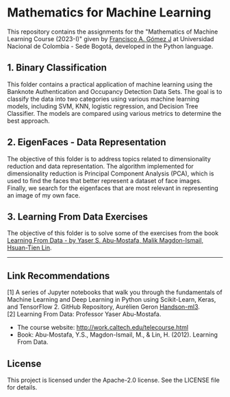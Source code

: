 # Mathematics for Machine Learning

This repository contains the assignments for the "Mathematics of Machine Learning Course (2023-I)" given by [Francisco A. Gómez J](https://sites.google.com/site/fagomezj/home?authuser=0) at Universidad Nacional de Colombia - Sede Bogotá, developed in the Python language.

## 1. Binary Classification
This folder contains a practical application of machine learning using the Banknote Authentication and Occupancy Detection Data Sets. The goal is to classify the data into two categories using various machine learning models, including SVM, KNN, logistic regression, and Decision Tree Classifier. The models are compared using various metrics to determine the best approach.

## 2. EigenFaces - Data Representation

The objective of this folder is to address topics related to dimensionality reduction and data representation. The algorithm implemented for dimensionality reduction is Principal Component Analysis (PCA), which is used to find the faces that better represent a dataset of face images. Finally, we search for the eigenfaces that are most relevant in representing an image of my own face.

## 3. Learning From Data Exercises

The objective of this folder is to solve some of the exercises from the book [Learning From Data - by Yaser S. Abu-Mostafa, Malik Magdon-Ismail, Hsuan-Tien Lin](https://www.amazon.com/Learning-Data-Yaser-S-Abu-Mostafa/dp/1600490069).

---

## Link Recommendations
[1] A series of Jupyter notebooks that walk you through the fundamentals of Machine Learning and Deep Learning in Python using Scikit-Learn, Keras, and TensorFlow 2. GitHub Repository, Aurélien Geron [Handson-ml3](https://github.com/ageron/handson-ml3).<br>
[2] Learning From Data: Professor Yaser Abu-Mostafa.
- The course website: http://work.caltech.edu/telecourse.html
- Book: Abu-Mostafa, Y.S., Magdon-Ismail, M., & Lin, H. (2012). Learning From Data.

## License
This project is licensed under the Apache-2.0 license. See the LICENSE file for details.
